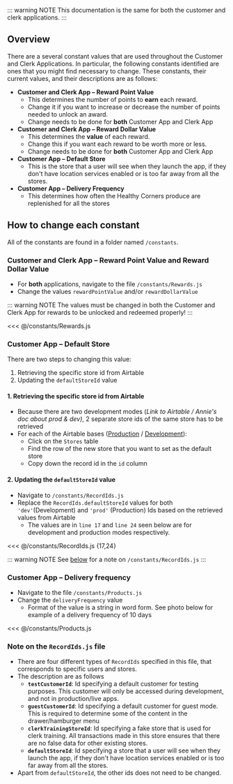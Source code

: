 <!-- Embedded with the <Content/> Vue component into Customer/Clerk sections -->
::: warning NOTE
This documentation is the same for both the customer and clerk applications.
:::

## Overview
There are a several constant values that are used throughout the Customer and Clerk Applications. In particular, the following constants identified are ones that you might find necessary to change. These constants, their current values, and their descriptions are as follows:

- **Customer and Clerk App – Reward Point Value**
    - This determines the number of points to **earn** each reward.
    - Change it if you want to increase or decrease the number of points needed to unlock an award.
    - Change needs to be done for **both** Customer App and Clerk App
- **Customer and Clerk App – Reward Dollar Value**
    - This determines the **value** of each reward.
    - Change this if you want each reward to be worth more or less.
    - Change needs to be done for **both** Customer App and Clerk App
- **Customer App – Default Store**
    - This is the store that a user will see when they launch the app, if they don't have location services enabled or is too far away from all the stores.
- **Customer App – Delivery Frequency**
    - This determines how often the Healthy Corners produce are replenished for all the stores

## How to change each constant

All of the constants are found in a folder named `/constants`. 

### Customer and Clerk App – **Reward Point Value and Reward Dollar Value**

- For **both** applications, navigate to the file `/constants/Rewards.js`
- Change the values `rewardPointValue` and/or `rewardDollarValue`

::: warning NOTE
The values must be changed in both the Customer and Clerk App for rewards to be unlocked and redeemed properly!
:::

<<< @/constants/Rewards.js

### **Customer App – Default Store**

There are two steps to changing this value:

1. Retrieving the specific store id from Airtable
2. Updating the `defaultStoreId` value

#### 1. Retrieving the specific store id from Airtable

- Because there are two development modes (*Link to Airtable / Annie's doc about prod & dev)*, 2 separate store ids of the same store has to be retrieved
- For each of the Airtable bases ([Production](https://airtable.com/tblRfu3fBhQpUiUlV/viw68dujd3AsjEGHl?blocks=hide) / [Development](https://airtable.com/tblLftqlurO2eHeCN/viw08cRp6dy5D30Yd?blocks=hide)):
    - Click on the `Stores` table
    - Find the row of the new store that you want to set as the default store
    - Copy down the record id in the `id` column

#### 2. Updating the `defaultStoreId` value

- Navigate to `/constants/RecordIds.js`
- Replace the `RecordIds.defaultStoreId` values for both `'dev'`(Development) and `'prod'` (Production) Ids based on the retrieved values from Airtable
    - The values are in `line 17` and `line 24` seen below are for development and production modes respectively.
  
<<< @/constants/RecordIds.js {17,24}

::: warning NOTE
See [below](#note-on-the-recordids-js-file) for a note on `/constants/RecordIds.js`
:::

### Customer App – Delivery frequency

- Navigate to the file `/constants/Products.js`
- Change the `deliveryFrequency` value
    - Format of the value is a string in word form. See photo below for example of a delivery frequency of 10 days

<<< @/constants/Products.js

### Note on the `RecordIds.js` file

- There are four different types of `RecordIds` specified in this file, that corresponds to specific users and stores.
- The description are as follows
    - **`testCustomerId`**: Id specifying a default customer for testing purposes. This customer will only be accessed during development, and not in production/live apps.
    - **`guestCustomerId`**: Id specifying a default customer for guest mode. This is required to determine some of the content in the drawer/hamburger menu
    - **`clerkTrainingStoreId`**: Id specifying a fake store that is used for clerk training. All transactions made in this store ensures that there are no false data for other existing stores.
    - **`defaultStoreId`**: Id specifying a store that a user will see when they launch the app, if they don't have location services enabled or is too far away from all the stores.
- Apart from `defaultStoreId`, the other ids does not need to be changed.